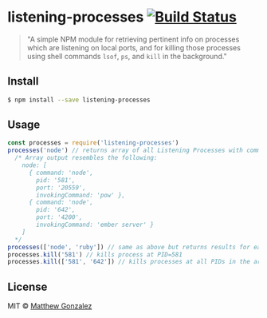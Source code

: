 # listening-processes [![Build Status](https://travis-ci.org/matthewgonzalez/listening-processes.svg?branch=master)](https://travis-ci.org/matthewgonzalez/listening-processes)

> "A simple NPM module for retrieving pertinent info on processes which are listening on local ports, and for killing those processes using shell commands `lsof`, `ps`, and `kill` in the background."

## Install

```sh
$ npm install --save listening-processes
```

## Usage

```js
const processes = require('listening-processes')
processes('node') // returns array of all Listening Processes with command of `node`
  /* Array output resembles the following:
    node: [
      { command: 'node',
        pid: '581',
        port: '20559',
        invokingCommand: 'pow' },
      { command: 'node',
        pid: '642',
        port: '4200',
        invokingCommand: 'ember server' }
    ]
  */
processes(['node', 'ruby']) // same as above but returns results for each command in the array
processes.kill('581') // kills process at PID=581
processes.kill(['581', '642']) // kills processes at all PIDs in the array
```

## License

MIT © [Matthew Gonzalez](https://www.matthewgonzalez.me)
